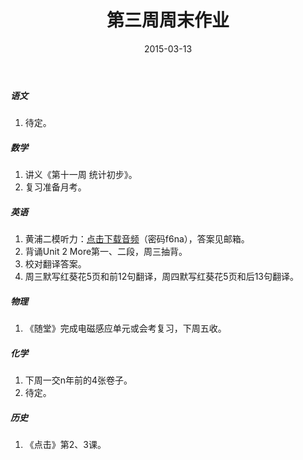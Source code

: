 ﻿---
layout: post
title: "第三周周末作业"
date: 2015-03-13
---


##### 语文
1. 待定。


##### 数学
1. 讲义《第十一周 统计初步》。
2. 复习准备月考。


##### 英语
1. 黄浦二模听力：[点击下载音频](http://pan.baidu.com/s/1ntn5WwT "黄浦二模")（密码f6na），答案见邮箱。
2. 背诵Unit 2 More第一、二段，周三抽背。
3. 校对翻译答案。
4. 周三默写红葵花5页和前12句翻译，周四默写红葵花5页和后13句翻译。

##### 物理
1. 《随堂》完成电磁感应单元或会考复习，下周五收。


##### 化学
1. 下周一交n年前的4张卷子。
2. 待定。


##### 历史
1. 《点击》第2、3课。